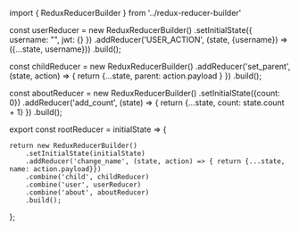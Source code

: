 import { ReduxReducerBuilder } from '../redux-reducer-builder'

const userReducer = new ReduxReducerBuilder()
	.setInitialState({
		username: "",
		jwt: {}
	})
	.addReducer('USER_ACTION', (state, {username}) => ({...state, username}))
	.build();

const childReducer = new ReduxReducerBuilder()
	.addReducer('set_parent', (state, action) => { return {...state, parent: action.payload } })
	.build();

const aboutReducer = new ReduxReducerBuilder()
	.setInitialState({count: 0})
	.addReducer('add_count', (state) => { return {...state, count: state.count + 1} })
	.build();

export const rootReducer = initialState => {

	return new ReduxReducerBuilder()
		.setInitialState(initialState)
		.addReducer('change_name', (state, action) => { return {...state, name: action.payload}})
		.combine('child', childReducer)
		.combine('user', userReducer)
		.combine('about', aboutReducer)
		.build();

};



